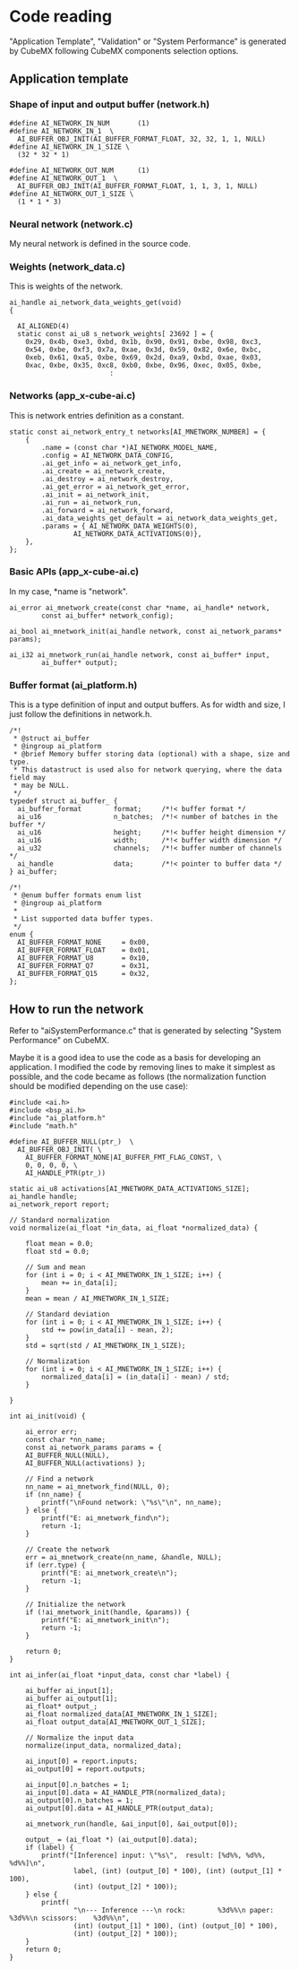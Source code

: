 # Code reading

"Application Template", "Validation" or "System Performance" is generated by CubeMX following CubeMX components selection options.

## Application template

### Shape of input and output buffer (network.h)

```
#define AI_NETWORK_IN_NUM       (1)
#define AI_NETWORK_IN_1  \
  AI_BUFFER_OBJ_INIT(AI_BUFFER_FORMAT_FLOAT, 32, 32, 1, 1, NULL)
#define AI_NETWORK_IN_1_SIZE \
  (32 * 32 * 1)

#define AI_NETWORK_OUT_NUM      (1)
#define AI_NETWORK_OUT_1  \
  AI_BUFFER_OBJ_INIT(AI_BUFFER_FORMAT_FLOAT, 1, 1, 3, 1, NULL)
#define AI_NETWORK_OUT_1_SIZE \
  (1 * 1 * 3)
```

### Neural network (network.c)

My neural network is defined in the source code.

### Weights (network_data.c)

This is weights of the network.

```
ai_handle ai_network_data_weights_get(void)
{

  AI_ALIGNED(4)
  static const ai_u8 s_network_weights[ 23692 ] = {
    0x29, 0x4b, 0xe3, 0xbd, 0x1b, 0x90, 0x91, 0xbe, 0x98, 0xc3,
    0x54, 0xbe, 0xf3, 0x7a, 0xae, 0x3d, 0x59, 0x82, 0x6e, 0xbc,
    0xeb, 0x61, 0xa5, 0xbe, 0x69, 0x2d, 0xa9, 0xbd, 0xae, 0x03,
    0xac, 0xbe, 0x35, 0xc8, 0xb0, 0xbe, 0x96, 0xec, 0x05, 0xbe,
                         :
```

### Networks (app_x-cube-ai.c)

This is network entries definition as a constant.

```
static const ai_network_entry_t networks[AI_MNETWORK_NUMBER] = {
    {
        .name = (const char *)AI_NETWORK_MODEL_NAME,
        .config = AI_NETWORK_DATA_CONFIG,
        .ai_get_info = ai_network_get_info,
        .ai_create = ai_network_create,
        .ai_destroy = ai_network_destroy,
        .ai_get_error = ai_network_get_error,
        .ai_init = ai_network_init,
        .ai_run = ai_network_run,
        .ai_forward = ai_network_forward,
        .ai_data_weights_get_default = ai_network_data_weights_get,
        .params = { AI_NETWORK_DATA_WEIGHTS(0),
                AI_NETWORK_DATA_ACTIVATIONS(0)},
    },
};
```

### Basic APIs (app_x-cube-ai.c)

In my case, \*name is "network".

```
ai_error ai_mnetwork_create(const char *name, ai_handle* network,
        const ai_buffer* network_config);
        
ai_bool ai_mnetwork_init(ai_handle network, const ai_network_params* params);

ai_i32 ai_mnetwork_run(ai_handle network, const ai_buffer* input,
        ai_buffer* output);
```

### Buffer format (ai_platform.h)

This is a type definition of input and output buffers. As for width and size, I just follow the definitions in network.h.

```
/*!
 * @struct ai_buffer
 * @ingroup ai_platform
 * @brief Memory buffer storing data (optional) with a shape, size and type.
 * This datastruct is used also for network querying, where the data field may
 * may be NULL.
 */
typedef struct ai_buffer_ {
  ai_buffer_format        format;     /*!< buffer format */
  ai_u16                  n_batches;  /*!< number of batches in the buffer */
  ai_u16                  height;     /*!< buffer height dimension */
  ai_u16                  width;      /*!< buffer width dimension */
  ai_u32                  channels;   /*!< buffer number of channels */
  ai_handle               data;       /*!< pointer to buffer data */
} ai_buffer;
```

```
/*!
 * @enum buffer formats enum list
 * @ingroup ai_platform
 *
 * List supported data buffer types.
 */
enum {
  AI_BUFFER_FORMAT_NONE     = 0x00,
  AI_BUFFER_FORMAT_FLOAT    = 0x01,
  AI_BUFFER_FORMAT_U8       = 0x10,
  AI_BUFFER_FORMAT_Q7       = 0x31, 
  AI_BUFFER_FORMAT_Q15      = 0x32,
};
```

## How to run the network

Refer to "aiSystemPerformance.c" that is generated by selecting "System Performance" on CubeMX.

Maybe it is a good idea to use the code as a basis for developing an application. I modified the code by removing lines to make it simplest as possible, and the code became as follows (the normalization function should be modified depending on the use case):

```
#include <ai.h>
#include <bsp_ai.h>
#include "ai_platform.h"
#include "math.h"

#define AI_BUFFER_NULL(ptr_)  \
  AI_BUFFER_OBJ_INIT( \
    AI_BUFFER_FORMAT_NONE|AI_BUFFER_FMT_FLAG_CONST, \
    0, 0, 0, 0, \
    AI_HANDLE_PTR(ptr_))

static ai_u8 activations[AI_MNETWORK_DATA_ACTIVATIONS_SIZE];
ai_handle handle;
ai_network_report report;

// Standard normalization
void normalize(ai_float *in_data, ai_float *normalized_data) {

	float mean = 0.0;
	float std = 0.0;

	// Sum and mean
	for (int i = 0; i < AI_MNETWORK_IN_1_SIZE; i++) {
		mean += in_data[i];
	}
	mean = mean / AI_MNETWORK_IN_1_SIZE;

	// Standard deviation
	for (int i = 0; i < AI_MNETWORK_IN_1_SIZE; i++) {
		std += pow(in_data[i] - mean, 2);
	}
	std = sqrt(std / AI_MNETWORK_IN_1_SIZE);

	// Normalization
	for (int i = 0; i < AI_MNETWORK_IN_1_SIZE; i++) {
		normalized_data[i] = (in_data[i] - mean) / std;
	}

}

int ai_init(void) {

	ai_error err;
	const char *nn_name;
	const ai_network_params params = {
	AI_BUFFER_NULL(NULL),
	AI_BUFFER_NULL(activations) };

	// Find a network
	nn_name = ai_mnetwork_find(NULL, 0);
	if (nn_name) {
		printf("\nFound network: \"%s\"\n", nn_name);
	} else {
		printf("E: ai_mnetwork_find\n");
		return -1;
	}

	// Create the network
	err = ai_mnetwork_create(nn_name, &handle, NULL);
	if (err.type) {
		printf("E: ai_mnetwork_create\n");
		return -1;
	}

	// Initialize the network
	if (!ai_mnetwork_init(handle, &params)) {
		printf("E: ai_mnetwork_init\n");
		return -1;
	}

	return 0;
}

int ai_infer(ai_float *input_data, const char *label) {

	ai_buffer ai_input[1];
	ai_buffer ai_output[1];
	ai_float* output_;
	ai_float normalized_data[AI_MNETWORK_IN_1_SIZE];
	ai_float output_data[AI_MNETWORK_OUT_1_SIZE];

	// Normalize the input data
	normalize(input_data, normalized_data);

	ai_input[0] = report.inputs;
	ai_output[0] = report.outputs;

	ai_input[0].n_batches = 1;
	ai_input[0].data = AI_HANDLE_PTR(normalized_data);
	ai_output[0].n_batches = 1;
	ai_output[0].data = AI_HANDLE_PTR(output_data);

	ai_mnetwork_run(handle, &ai_input[0], &ai_output[0]);

	output_ = (ai_float *) (ai_output[0].data);
	if (label) {
		printf("[Inference] input: \"%s\",  result: [%d%%, %d%%, %d%%]\n",
				label, (int) (output_[0] * 100), (int) (output_[1] * 100),
				(int) (output_[2] * 100));
	} else {
		printf(
				"\n--- Inference ---\n rock:        %3d%%\n paper:       %3d%%\n scissors:    %3d%%\n",
				(int) (output_[1] * 100), (int) (output_[0] * 100),
				(int) (output_[2] * 100));
	}
	return 0;
}
```
